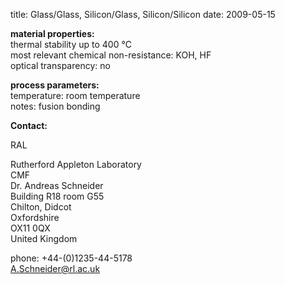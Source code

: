 title: Glass/Glass, Silicon/Glass, Silicon/Silicon
date: 2009-05-15 

__material properties:__  	
thermal stability up to	400 °C  
most relevant chemical non-resistance:	KOH, HF  
optical transparency:	no  
	
__process parameters:__  	
temperature:	room temperature  
notes:	fusion bonding
<!--break-->
__Contact:__

RAL

Rutherford Appleton Laboratory  
CMF  
Dr. Andreas Schneider  
Building R18 room G55   
Chilton, Didcot  
Oxfordshire   
OX11 0QX   
United Kingdom

phone: +44-(0)1235-44-5178  
A.Schneider@rl.ac.uk